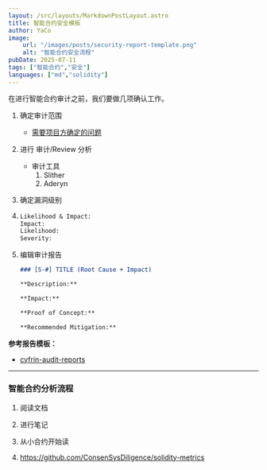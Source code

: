 ```yaml
---
layout: /src/layouts/MarkdownPostLayout.astro
title: 智能合约安全模板
author: YaCo
image:
    url: "/images/posts/security-report-template.png"
    alt: "智能合约安全流程"
pubDate: 2025-07-11
tags: ["智能合约","安全"]
languages: ["md","solidity"]
---
```


在进行智能合约审计之前，我们要做几项确认工作。
1. 确定审计范围
   - [需要项目方确定的问题](https://github.com/Cyfrin/security-and-auditing-full-course-s23/blob/main/extensive-onboarding-questions.md)

2. 进行 审计/Review 分析
   - 审计工具
     1. Slither
     2. Aderyn 
3. 确定漏洞级别
4. 
    ```md
    Likelihood & Impact:
    Impact: 
    Likelihood: 
    Severity: 
    ```
5. 编辑审计报告
   
    ```md
    ### [S-#] TITLE (Root Cause + Impact)

    **Description:** 

    **Impact:** 

    **Proof of Concept:**

    **Recommended Mitigation:** 
    ```

**参考报告模板：** 
- [cyfrin-audit-reports](https://github.com/Cyfrin/cyfrin-audit-reports)

---

### 智能合约分析流程

1. 阅读文档

2. 进行笔记

3. 从小合约开始读

4. https://github.com/ConsenSysDiligence/solidity-metrics
